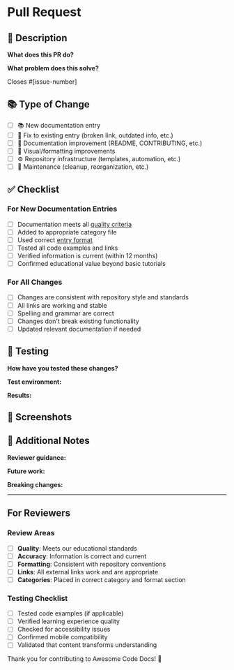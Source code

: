 # Pull Request

## 📝 Description

**What does this PR do?**
<!-- Brief description of the changes -->

**What problem does this solve?**
<!-- Reference any related issues -->

Closes #[issue-number]

## 📚 Type of Change

- [ ] 📚 New documentation entry
- [ ] 🔧 Fix to existing entry (broken link, outdated info, etc.)
- [ ] 📖 Documentation improvement (README, CONTRIBUTING, etc.)
- [ ] 🎨 Visual/formatting improvements
- [ ] ⚙️ Repository infrastructure (templates, automation, etc.)
- [ ] 🧹 Maintenance (cleanup, reorganization, etc.)

## ✅ Checklist

### For New Documentation Entries
- [ ] Documentation meets all [quality criteria](templates/doc-quality-checklist.md)
- [ ] Added to appropriate category file
- [ ] Used correct [entry format](templates/tutorial-template.md)
- [ ] Tested all code examples and links
- [ ] Verified information is current (within 12 months)
- [ ] Confirmed educational value beyond basic tutorials

### For All Changes  
- [ ] Changes are consistent with repository style and standards
- [ ] All links are working and stable
- [ ] Spelling and grammar are correct
- [ ] Changes don't break existing functionality
- [ ] Updated relevant documentation if needed

## 🧪 Testing

**How have you tested these changes?**
<!-- Describe your testing process -->

**Test environment:**
<!-- Your setup for testing -->

**Results:**
<!-- What worked, what didn't, any issues found -->

## 📸 Screenshots

<!-- If your changes are visual, include before/after screenshots -->

## 💭 Additional Notes

**Reviewer guidance:**
<!-- Any specific areas you'd like reviewers to focus on -->

**Future work:**
<!-- Any follow-up work planned or needed -->

**Breaking changes:**
<!-- Any changes that might affect existing users -->

---

## For Reviewers

### Review Areas
- [ ] **Quality**: Meets our educational standards
- [ ] **Accuracy**: Information is correct and current  
- [ ] **Formatting**: Consistent with repository conventions
- [ ] **Links**: All external links work and are appropriate
- [ ] **Categories**: Placed in correct category and format section

### Testing Checklist
- [ ] Tested code examples (if applicable)
- [ ] Verified learning experience quality
- [ ] Checked for accessibility issues
- [ ] Confirmed mobile compatibility
- [ ] Validated that content transforms understanding

Thank you for contributing to Awesome Code Docs! 🚀
